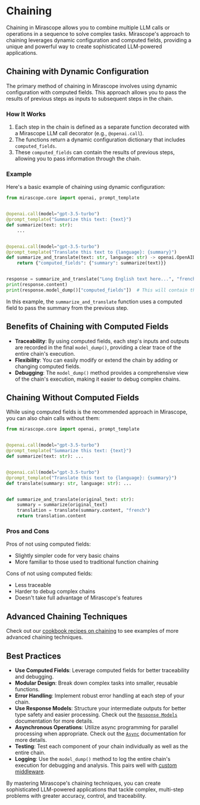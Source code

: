 # Chaining

Chaining in Mirascope allows you to combine multiple LLM calls or operations in a sequence to solve complex tasks. Mirascope's approach to chaining leverages dynamic configuration and computed fields, providing a unique and powerful way to create sophisticated LLM-powered applications.

## Chaining with Dynamic Configuration

The primary method of chaining in Mirascope involves using dynamic configuration with computed fields. This approach allows you to pass the results of previous steps as inputs to subsequent steps in the chain.

### How It Works

1. Each step in the chain is defined as a separate function decorated with a Mirascope LLM call decorator (e.g., `@openai.call`).
2. The functions return a dynamic configuration dictionary that includes `computed_fields`.
3. These `computed_fields` can contain the results of previous steps, allowing you to pass information through the chain.

### Example

Here's a basic example of chaining using dynamic configuration:

```python
from mirascope.core import openai, prompt_template


@openai.call(model="gpt-3.5-turbo")
@prompt_template("Summarize this text: {text}")
def summarize(text: str):
    ...


@openai.call(model="gpt-3.5-turbo")
@prompt_template("Translate this text to {language}: {summary}")
def summarize_and_translate(text: str, language: str) -> openai.OpenAIDynamicConfig:
    return {"computed_fields": {"summary": summarize(text)}}


response = summarize_and_translate("Long English text here...", "french")
print(response.content)
print(response.model_dump()["computed_fields"])  # This will contain the `summarize` response
```

In this example, the `summarize_and_translate` function uses a computed field to pass the summary from the previous step.

## Benefits of Chaining with Computed Fields

- **Traceability**: By using computed fields, each step's inputs and outputs are recorded in the final `model_dump()`, providing a clear trace of the entire chain's execution.
- **Flexibility**: You can easily modify or extend the chain by adding or changing computed fields.
- **Debugging**: The `model_dump()` method provides a comprehensive view of the chain's execution, making it easier to debug complex chains.

## Chaining Without Computed Fields

While using computed fields is the recommended approach in Mirascope, you can also chain calls without them:

```python
from mirascope.core import openai, prompt_template


@openai.call(model="gpt-3.5-turbo")
@prompt_template("Summarize this text: {text}")
def summarize(text: str): ...


@openai.call(model="gpt-3.5-turbo")
@prompt_template("Translate this text to {language}: {summary}")
def translate(summary: str, language: str): ...


def summarize_and_translate(original_text: str):
    summary = summarize(original_text)
    translation = translate(summary.content, "french")
    return translation.content
```

### Pros and Cons

Pros of not using computed fields:

- Slightly simpler code for very basic chains
- More familiar to those used to traditional function chaining

Cons of not using computed fields:

- Less traceable
- Harder to debug complex chains
- Doesn't take full advantage of Mirascope's features

## Advanced Chaining Techniques

Check out our [cookbook recipes on chaining](../cookbook/prompt_engineering/chaining/index.md) to see examples of more advanced chaining techniques.

## Best Practices

- **Use Computed Fields**: Leverage computed fields for better traceability and debugging.
- **Modular Design**: Break down complex tasks into smaller, reusable functions.
- **Error Handling**: Implement robust error handling at each step of your chain.
- **Use Response Models**: Structure your intermediate outputs for better type safety and easier processing. Check out the [`Response Models`](./response_models.md) documentation for more details.
- **Asynchronous Operations**: Utilize async programming for parallel processing when appropriate. Check out the [`Async`](./async.md) documentation for more details.
- **Testing**: Test each component of your chain individually as well as the entire chain.
- **Logging**: Use the `model_dump()` method to log the entire chain's execution for debugging and analysis. This pairs well with [custom middleware](../integrations/custom_middleware.md).

By mastering Mirascope's chaining techniques, you can create sophisticated LLM-powered applications that tackle complex, multi-step problems with greater accuracy, control, and traceability.
